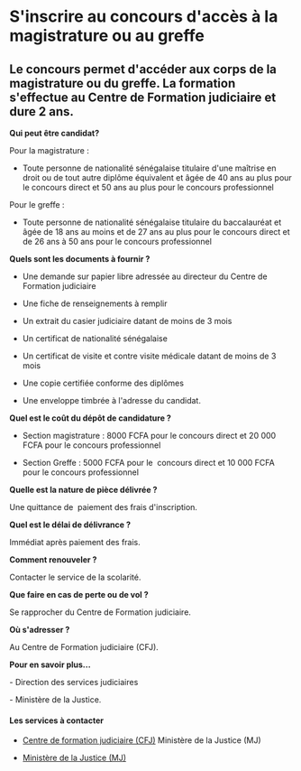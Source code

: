 # S'inscrire au concours d'accès à la magistrature ou au greffe

Le concours permet d'accéder aux corps de la magistrature ou du greffe. La formation s'effectue au Centre de Formation judiciaire et dure 2 ans.
------------------------------------------------------------------------------------------------------------------------------------------------

**Qui peut être candidat?**

Pour la magistrature :

*   Toute personne de nationalité sénégalaise titulaire d'une maîtrise en droit ou de tout autre diplôme équivalent et âgée de 40 ans au plus pour le concours direct et 50 ans au plus pour le concours professionnel

Pour le greffe :  

*   Toute personne de nationalité sénégalaise titulaire du baccalauréat et âgée de 18 ans au moins et de 27 ans au plus pour le concours direct et de 26 ans à 50 ans pour le concours professionnel  
    

**Quels sont les documents à fournir ?**

*   Une demande sur papier libre adressée au directeur du Centre de Formation judiciaire

*   Une fiche de renseignements à remplir

*   Un extrait du casier judiciaire datant de moins de 3 mois

*   Un certificat de nationalité sénégalaise  
    

*   Un certificat de visite et contre visite médicale datant de moins de 3 mois

*   Une copie certifiée conforme des diplômes

*   Une enveloppe timbrée à l'adresse du candidat. 

**Quel est le coût du dépôt de candidature ?**

*   Section magistrature : 8000 FCFA pour le concours direct et 20 000 FCFA pour le concours professionnel

*   Section Greffe : 5000 FCFA pour le  concours direct et 10 000 FCFA pour le concours professionnel

**Quelle est la nature de pièce délivrée ?**

Une quittance de  paiement des frais d'inscription.

**Quel est le délai de délivrance ?**

Immédiat après paiement des frais.

**Comment renouveler ?**

Contacter le service de la scolarité.

**Que faire en cas de perte ou de vol ?**

Se rapprocher du Centre de Formation judiciaire.

**Où s'adresser ?**  
  
Au Centre de Formation judiciaire (CFJ).  

**Pour en savoir plus...**

\- Direction des services judiciaires  

\- Ministère de la Justice.

#### Les services à contacter

*   [Centre de formation judiciaire (CFJ)](../../../services/centre-de-formation-judiciaire-cfj.md) Ministère de la Justice (MJ)  
    
*   [Ministère de la Justice (MJ)](../../../services/ministere-de-la-justice-mj.md)